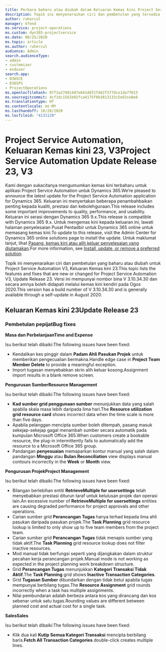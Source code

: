 ```yaml
---
title: Perkara baharu atau diubah dalam Keluaran Kemas kini Project Service Automation 23, V3
description: Topik ini menyenaraikan ciri dan pembetulan yang tersedia dalam Keluaran Kemas kini Project Service Automation 23, V3.
author: ruhercul
manager: kfend
ms.service: project-operations
ms.custom: dyn365-projectservice
ms.date: 08/25/2020
ms.topic: article
ms.author: ruhercul
audience: Admin
search.audienceType:
- admin
- customizer
- enduser
search.app:
- D365CE
- D365PS
- ProjectOperations
ms.openlocfilehash: 07f1a274914d7e641ddf2fd42f377dce1da7f815
ms.sourcegitcommit: 4cf1dc1561b92fca4175f0b3813133c5e63ce8e6
ms.translationtype: HT
ms.contentlocale: ms-MY
ms.lasthandoff: 10/28/2020
ms.locfileid: "4131129"
---
```

# <a name="project-service-automation-update-release-23-v3"></a><span data-ttu-id="79c9b-103">Project Service Automation, Keluaran Kemas kini 23, V3</span><span class="sxs-lookup"><span data-stu-id="79c9b-103">Project Service Automation Update Release 23, V3</span></span>

<span data-ttu-id="79c9b-104">Kami dengan sukacitanya mengumumkan kemas kini terbaharu untuk aplikasi Project Service Automation untuk Dynamics 365.</span><span class="sxs-lookup"><span data-stu-id="79c9b-104">We’re pleased to announce the latest update for the Project Service Automation application for Dynamics 365.</span></span> <span data-ttu-id="79c9b-105">Keluaran ini menyertakan beberapa penambahbaikan penting kepada kualiti, prestasi dan kebolehgunaan.</span><span class="sxs-lookup"><span data-stu-id="79c9b-105">This release includes some important improvements to quality, performance, and usability.</span></span> <span data-ttu-id="79c9b-106">Keluaran ini serasi dengan Dynamics 365 9.x.</span><span class="sxs-lookup"><span data-stu-id="79c9b-106">This release is compatible with Dynamics 365 9.x.</span></span> <span data-ttu-id="79c9b-107">Untuk mengemas kini kepada keluaran ini, lawati halaman penyelesaian Pusat Pentadbir untuk Dynamics 365 online untuk memasang kemas kini.</span><span class="sxs-lookup"><span data-stu-id="79c9b-107">To update to this release, visit the Admin Center for Dynamics 365 online solutions page to install the update.</span></span> <span data-ttu-id="79c9b-108">Untuk maklumat lanjut, lihat [Pasang, kemas kini atau alih keluar penyelesaian yang diutamakan](https://docs.microsoft.com/power-platform/admin/install-remove-preferred-solution).</span><span class="sxs-lookup"><span data-stu-id="79c9b-108">For more information, see [Install, update, or remove a preferred solution](https://docs.microsoft.com/power-platform/admin/install-remove-preferred-solution).</span></span>

<span data-ttu-id="79c9b-109">Topik ini menyenaraikan ciri dan pembetulan yang baharu atau diubah untuk Project Service Automation V3, Keluaran Kemas kini 23.</span><span class="sxs-lookup"><span data-stu-id="79c9b-109">This topic lists the features and fixes that are new or changed for Project Service Automation V3, Update Release 23.</span></span> <span data-ttu-id="79c9b-110">Versi ini mempunyai nombor bina V 3.10.34.30 dan secara amnya boleh didapati melalui kemas kini kendiri pada Ogos 2020.</span><span class="sxs-lookup"><span data-stu-id="79c9b-110">This version has a build number of V 3.10.34.30 and is generally available through a self-update in August 2020.</span></span>

## <a name="update-release-23"></a><span data-ttu-id="79c9b-111">Keluaran Kemas kini 23</span><span class="sxs-lookup"><span data-stu-id="79c9b-111">Update Release 23</span></span>

### <a name="bug-fixes"></a><span data-ttu-id="79c9b-112">Pembetulan pepijat</span><span class="sxs-lookup"><span data-stu-id="79c9b-112">Bug fixes</span></span>

<span data-ttu-id="79c9b-113">**Masa dan Perbelanjaan**</span><span class="sxs-lookup"><span data-stu-id="79c9b-113">**Time and Expense**</span></span>

<span data-ttu-id="79c9b-114">Isu berikut telah dibaiki:</span><span class="sxs-lookup"><span data-stu-id="79c9b-114">The following issues have been fixed:</span></span>
- <span data-ttu-id="79c9b-115">Kendalikan kes pinggir dalam **Padam Ahli Pasukan Projek** untuk memberikan pengecualian bermakna.</span><span class="sxs-lookup"><span data-stu-id="79c9b-115">Handle edge case in **Project Team Member Delete** to provide a meaningful exception.</span></span>
- <span data-ttu-id="79c9b-116">Import tugasan menyebabkan skrin alih keluar kosong.</span><span class="sxs-lookup"><span data-stu-id="79c9b-116">Assignment import results in a blank remove screen.</span></span>

<span data-ttu-id="79c9b-117">**Pengurusan Sumber**</span><span class="sxs-lookup"><span data-stu-id="79c9b-117">**Resource Management**</span></span>

<span data-ttu-id="79c9b-118">Isu berikut telah dibaiki:</span><span class="sxs-lookup"><span data-stu-id="79c9b-118">The following issues have been fixed:</span></span>

- <span data-ttu-id="79c9b-119">**Kad sumber grid penggunaan sumber** menunjukkan data yang salah apabila skala masa lebih daripada lima hari.</span><span class="sxs-lookup"><span data-stu-id="79c9b-119">The **Resource utilization grid resource card** shows incorrect data when the time scale is more than five days.</span></span>
- <span data-ttu-id="79c9b-120">Apabila pelanggan mencipta sumber boleh ditempah, pasang masuk sekejap-sekejap gagal menambah sumber secara automatik pada kumpulan Microsoft Office 365.</span><span class="sxs-lookup"><span data-stu-id="79c9b-120">When customers create a bookable resource, the plug-in intermittently fails to automatically add the resource to a Microsoft Office 365 group.</span></span>
- <span data-ttu-id="79c9b-121">Pandangan **penyesuaian** memaparkan kontur manual yang salah dalam pandangan **Minggu** atau **Bulan**.</span><span class="sxs-lookup"><span data-stu-id="79c9b-121">**Reconciliation** view displays manual contours incorrectly in the **Week** or **Month** view.</span></span>

<span data-ttu-id="79c9b-122">**Pengurusan Projek**</span><span class="sxs-lookup"><span data-stu-id="79c9b-122">**Project Management**</span></span>

<span data-ttu-id="79c9b-123">Isu berikut telah dibaiki:</span><span class="sxs-lookup"><span data-stu-id="79c9b-123">The following issues have been fixed:</span></span>

- <span data-ttu-id="79c9b-124">Bilangan berlebihan entiti **RetrieveMultiple for usersettings** telah menyebabkan prestasi diturun taraf untuk kelulusan projek dan operasi lain.</span><span class="sxs-lookup"><span data-stu-id="79c9b-124">An excessive number of **RetrieveMultiple for usersettings** entities are causing degraded performance for project approvals and other operations.</span></span>
- <span data-ttu-id="79c9b-125">Carian sumber grid **Perancangan Tugas** hanya terhad kepada lima ahli pasukan daripada pasukan projek.</span><span class="sxs-lookup"><span data-stu-id="79c9b-125">The **Task Planning** grid resource lookup is limited to only show up to five team members from the project team.</span></span> 
- <span data-ttu-id="79c9b-126">Carian sumber grid **Perancangan Tugas** tidak menapis sumber yang tidak aktif.</span><span class="sxs-lookup"><span data-stu-id="79c9b-126">The **Task Planning** grid resource lookup does not filter inactive resources.</span></span>
- <span data-ttu-id="79c9b-127">Mod manual tidak berfungsi seperti yang dijangkakan dalam struktur pecahan kerja perancangan projek.</span><span class="sxs-lookup"><span data-stu-id="79c9b-127">Manual mode is not working as expected in the project planning work breakdown structure.</span></span>
- <span data-ttu-id="79c9b-128">Grid **Perancangan Tugas** menunjukkan **Kategori Transaksi Tidak Aktif**.</span><span class="sxs-lookup"><span data-stu-id="79c9b-128">The **Task Planning** grid shows **Inactive Transaction Categories**.</span></span>
- <span data-ttu-id="79c9b-129">Grid **Tugasan Sumber** dibundarkan dengan tidak betul apabila tugas mempunyai berbilang tugas.</span><span class="sxs-lookup"><span data-stu-id="79c9b-129">The **Resource Assignment** grid rounds incorrectly when a task has multiple assignments.</span></span>
- <span data-ttu-id="79c9b-130">Nilai pembundaran adalah berbeza antara kos yang dirancang dan kos sebenar untuk satu tugas.</span><span class="sxs-lookup"><span data-stu-id="79c9b-130">Rounding values are different between planned cost and actual cost for a single task.</span></span>

<span data-ttu-id="79c9b-131">**Sales**</span><span class="sxs-lookup"><span data-stu-id="79c9b-131">**Sales**</span></span>

<span data-ttu-id="79c9b-132">Isu berikut telah dibaiki:</span><span class="sxs-lookup"><span data-stu-id="79c9b-132">The following issues have been fixed:</span></span>

- <span data-ttu-id="79c9b-133">Klik dua kali **Kutip Semua Kategori Transaksi** mencipta berbilang baris.</span><span class="sxs-lookup"><span data-stu-id="79c9b-133">**Fetch All Transaction Categories** double-click creates multiple lines.</span></span>

